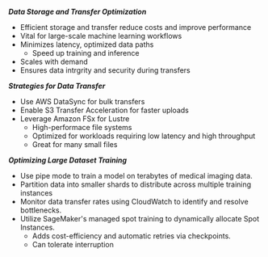 
***Data Storage and Transfer Optimization***
-   Efficient storage and transfer reduce costs and improve performance
-   Vital for large-scale machine learning workflows
-   Minimizes latency, optimized data paths
    -   Speed up training and inference
-   Scales with demand
-   Ensures data intrgrity and security during transfers    


***Strategies for Data Transfer***
-   Use AWS DataSync for bulk transfers
-   Enable S3 Transfer Acceleration for faster uploads
-   Leverage Amazon FSx for Lustre
    -  High-performace file systems
    -  Optimized for workloads requiring low latency and high throughput
    -  Great for many small files


***Optimizing Large Dataset Training***
-   Use pipe mode to train a model on terabytes of medical imaging data.
-   Partition data into smaller shards to distribute across multiple training instances
-   Monitor data transfer rates using CloudWatch to identify and resolve bottlenecks.
-   Utilize SageMaker's managed spot training to dynamically allocate Spot Instances.
    -   Adds cost-efficiency and automatic retries via checkpoints.
    -   Can tolerate interruption
